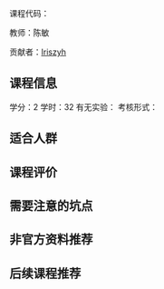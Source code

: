 课程代码：

教师：陈敏

贡献者：[Iriszyh](https://github.com/Iriszyh)

## 课程信息

学分：2
学时：32
有无实验：
考核形式：

## 适合人群


## 课程评价


## 需要注意的坑点


## 非官方资料推荐


## 后续课程推荐

